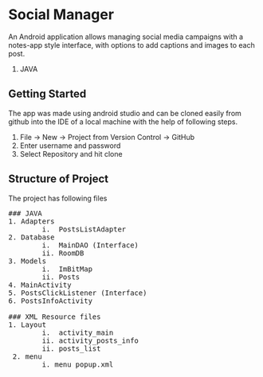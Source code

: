 # Social Manager

An Android application allows managing social media campaigns with a notes-app style interface, with options to add captions and images to each post.


1. JAVA 

## Getting Started
The app was made using android studio and can be cloned easily from github into the IDE of a local machine with the help of following steps.

1. File -> New -> Project from Version Control -> GitHub
2. Enter username and password
3. Select Repository and hit clone

## Structure of Project
The project has following files

<pre>
### JAVA
1. Adapters
        i.  PostsListAdapter
2. Database 
        i.  MainDAO (Interface)
        ii. RoomDB
3. Models
        i.  ImBitMap
        ii. Posts
4. MainActivity
5. PostsClickListener (Interface)
6. PostsInfoActivity

### XML Resource files
1. Layout
        i.  activity_main
        ii. activity_posts_info
        ii. posts_list
 2. menu
        i. menu_popup.xml
</pre>

